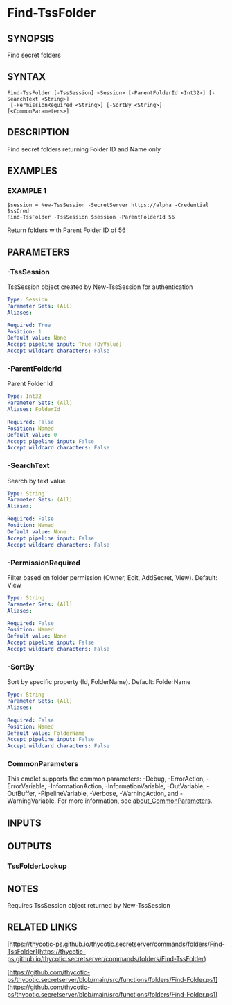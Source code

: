 # Find-TssFolder

## SYNOPSIS
Find secret folders

## SYNTAX

```
Find-TssFolder [-TssSession] <Session> [-ParentFolderId <Int32>] [-SearchText <String>]
 [-PermissionRequired <String>] [-SortBy <String>] [<CommonParameters>]
```

## DESCRIPTION
Find secret folders returning Folder ID and Name only

## EXAMPLES

### EXAMPLE 1
```
$session = New-TssSession -SecretServer https://alpha -Credential $ssCred
Find-TssFolder -TssSession $session -ParentFolderId 56
```

Return folders with Parent Folder ID of 56

## PARAMETERS

### -TssSession
TssSession object created by New-TssSession for authentication

```yaml
Type: Session
Parameter Sets: (All)
Aliases:

Required: True
Position: 1
Default value: None
Accept pipeline input: True (ByValue)
Accept wildcard characters: False
```

### -ParentFolderId
Parent Folder Id

```yaml
Type: Int32
Parameter Sets: (All)
Aliases: FolderId

Required: False
Position: Named
Default value: 0
Accept pipeline input: False
Accept wildcard characters: False
```

### -SearchText
Search by text value

```yaml
Type: String
Parameter Sets: (All)
Aliases:

Required: False
Position: Named
Default value: None
Accept pipeline input: False
Accept wildcard characters: False
```

### -PermissionRequired
Filter based on folder permission (Owner, Edit, AddSecret, View).
Default: View

```yaml
Type: String
Parameter Sets: (All)
Aliases:

Required: False
Position: Named
Default value: None
Accept pipeline input: False
Accept wildcard characters: False
```

### -SortBy
Sort by specific property (Id, FolderName).
Default: FolderName

```yaml
Type: String
Parameter Sets: (All)
Aliases:

Required: False
Position: Named
Default value: FolderName
Accept pipeline input: False
Accept wildcard characters: False
```

### CommonParameters
This cmdlet supports the common parameters: -Debug, -ErrorAction, -ErrorVariable, -InformationAction, -InformationVariable, -OutVariable, -OutBuffer, -PipelineVariable, -Verbose, -WarningAction, and -WarningVariable. For more information, see [about_CommonParameters](http://go.microsoft.com/fwlink/?LinkID=113216).

## INPUTS

## OUTPUTS

### TssFolderLookup
## NOTES
Requires TssSession object returned by New-TssSession

## RELATED LINKS

[https://thycotic-ps.github.io/thycotic.secretserver/commands/folders/Find-TssFolder](https://thycotic-ps.github.io/thycotic.secretserver/commands/folders/Find-TssFolder)

[https://github.com/thycotic-ps/thycotic.secretserver/blob/main/src/functions/folders/Find-Folder.ps1](https://github.com/thycotic-ps/thycotic.secretserver/blob/main/src/functions/folders/Find-Folder.ps1)

